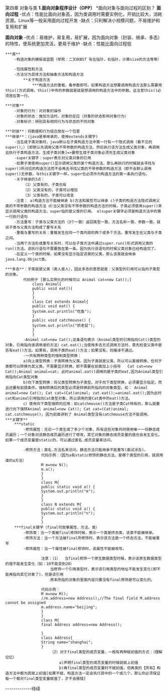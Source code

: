 第四章 对象与类
**1.面向对象程序设计（OPP）**
   *面向对象与面向过程的区别？
**面向过程**
	-优点：性能比面向对象高，因为类调用时需要实例化，开销比较大，消耗资源。Linux等一般采用面向过程开发
	-缺点：只利解决小规模问题，不易维护和复用和扩展

**面向对象**
	-优点：易维护，易复用，易扩展，因为面向对象（封装、继承、多态）的特性，使系统更加灵活，更易于维护
	-缺点：性能比面向过程低

	***类**
		-构造对象的模板或蓝图（举例：二叉树BST 有左指针，右指针，计算size的方法等等）

		-包括属性和方法
		-方法分为具体方法和抽象方法和构造方法
			**关于构造方法
				***构造方法的重载，看参数即可。如果构造方法想要调用构造方法那么需要用this()方式调用，this()中传的参数就是就是想调用的构造方法中的参数。且注意this()必须放在第一行。

	***对象**
		-对象的行为：对对象的操作
		-对象的状态：施加方法时，对象的反应（对象的状态影响对象行为）
		-对象标识：辨别具有相同行为与状态的不同对象
		
	***封装**：将数据和行为组合放在一个包里
	***继承**：(java是单继承的，使用extends关键字)
		-当生成子类对象时，java默认在子类构造方法中第一行有一个隐式调用（看不见的super();）[即默认先调用父类不带参数的构造方法，然后执行该方法生成父类对象，再调用且执行子类构造方法，生成子类对象]=>要想生成子类对象必须先生成父类对象
		-super关键字：super表示对父类对象的引用
		-如果子类使用super()显示调用父类的某个构造方法，那么再执行的时候就会寻找与super()所对应的构造方法而不会再去寻找父类的不带参数的构造方法（即不会默认调用super()无参数，与this关键字一样，super也必须作为构造方法的第一条执行语句。
		-关于继承的3点：
			（1）父类有的，子类也有
			（2）父类没有的，子类可以增加
			（3）父类有的，子类可以改变
		-注意： a)构造方法不能被继承 b)方法和属性可以继承 c)子类的构造方法隐式调用父类的不带参数的构造方法 d)当父类没有不带参数的构造方法的时候，子类必须使用super()来显示调用父类的构造方法，super指的是父类的引用。 e)super关键字必须是构造方法中的第一行执行语句
		-方法重写：子类与父类方法的（3个一致）返回类型一致，方法名称一致，参数一致，就说子类与父类方法构成了重写关系
		-重载与重写的关系：重载发生在同一个类内部的两个或多个方法。重写发生在父类与子类之间。
		-当两个方法形成重写关系时，可以在子类方法中通过super.run()形式调用父类的run()方法。该执行语句不需要放在第一条。因为执行该语句的时候父类对象已经构造完了。
		-在定义一个类的时候，如果没有显示指定该类的父类，那么该类就会继承java.lang.Object类。
		
	***多态**：子类就是父类（男人是人），因此多态的意思就是：父类型的引用可以指向子类型的对象。
			代码例子 [那么实例化的时候可以 Animal cat=new Cat();]
				class Animal{
				public void eat(){
				}
				}
				class Cat extends Animal{
				public void eat() {
				System.out.println("吃鱼");
				}
				public void catchmouse() {
				System.out.println("抓老鼠");
				}
				}
			-Animal cat=new Cat();这条语句表示（Animal类型的引用指向Cat()类型的对象，引用指向谁调用谁的方法）cat.eat();当使用多态方式调用方法时，首先检查父类中是否有eat()方法。如果有，调用子类的eat()方法；如果没有，则编译不通过。
			-一共有两种类型的强制类型转换：
			a)向上类型转换：子类转换为父类。因为子类就是父类，所以可以直接转换，任何子类都可以转换为其父类。不需要显示转换，即不需要在前面加上小括号   Cat cat=new Cat();Animal animal=cat; 此时animal.eat()调用的是子类的eat,因为Animal类型引用指向Cat类型对象
			b)向下类型转换：将父类型转换为子类型。对于向下类型转换，必须要显示指定。而且还要有前提条件。强制转换后的类型必须是转换前所指向的对象类型。如： Animal animal=new Cat(); Cat cat=(Cat)animal; cat.eat();=animal.eat();因为此时cat和animal引用指向Cat类型对象，所以调用的是Cat类中的eat()方法。
			c）使用向下类型强转的应用：如catchmouse()方法是子类Cat特有的，那么就要进行向下强转Animal animal=new Cat(); Cat cat=(Cat)animal; cat.catchmouse(); 因为前面讲到了 Animal类型没有catchmouse方法不能调用。
	***关键字**
		***static
			-修饰属性：无论一个类生成了多少个对象，所有这些对象共同使用唯一一份静态成员遍历；一个对象对该静态成员遍历进行了修改，其它对象的静态成员变量的值也会发生变化。如果一个成员变量是static的，可以通过类名.成员变量来访问。
			
			-修饰方法：类名.方法名来访问。静态方法只能继承不能重写(面试涉及)。
					代码示例：（因为a有static修饰的静态方法，是哪个类型的引用，就调用谁的a方法）
					M m=new N();
					m.a();
					}
					}
					class M{
					public static void a() {
					System.out.println("m");
					}
					}
					class N extends M{
					public static void a() {
					System.out.println("n");
					}
					}
		***final关键字（final可叙事属性、方法、类）
			-修饰类：当一个类被final修饰时候，表示一个类是终态类，该类不能被继承。
			-修饰方法：当一个方法被final所修饰时，表示该方法是一个终态方法，不能被重写
			-修饰属性：当一个属性被final修饰时，该属性不能被改写。

					注意：（1）	当final修饰一个原生数据类型时候，表示该原生数据类型的值不能发生变化（如：10不能变到20）
						当修饰一个引用类型时，表示该引用类型的地址不能发生变化(即不能再指向其它对象了)，但是该引用
						原本所指的对象的里面内容只要没有final修饰是可以变化的。

					代码示例：
					M m=new M();
					//m.address=new Address();//The final field M.address cannot be assigned
					m.address.name="beijing";
					}
					}
					class M{
					final Address address=new Address();
					
					}
					class Address{
					String name="shanghai";
					}
						（2）对于final类型的成员变量，一般有两种赋初值的方式：（理解记忆）
							a)声明final类型的成员变量的时候就赋上初值
							b)再final类型的成员变量时不赋初值，但再类的【所有】构造方法中都为其赋上初值[如果不赋，构造方法一定会执行其中的一个或几个，那么你必须保证每一个都对final类型变量赋值了，才不会报错]


-------------待续
